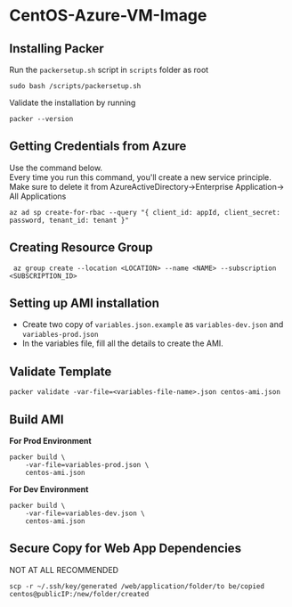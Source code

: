 # CentOS-Azure-VM-Image

## Installing Packer
Run the `packersetup.sh` script in `scripts` folder as root
```shell script
sudo bash /scripts/packersetup.sh
```
Validate the installation by running 
```shell script
packer --version
```

## Getting Credentials from Azure
Use the command below. \
Every time you run this command, you'll create a new service principle. \
Make sure to delete it from AzureActiveDirectory->Enterprise Application-> All Applications
```shell script
az ad sp create-for-rbac --query "{ client_id: appId, client_secret: password, tenant_id: tenant }"
```

## Creating Resource Group 
```shell script
 az group create --location <LOCATION> --name <NAME> --subscription <SUBSCRIPTION_ID>

```

## Setting up AMI installation 
* Create two copy of `variables.json.example` as `variables-dev.json` and `variables-prod.json`
* In the variables file, fill all the details to create the AMI. 


## Validate Template
```
packer validate -var-file=<variables-file-name>.json centos-ami.json
```

## Build AMI
**For Prod Environment**
```
packer build \
    -var-file=variables-prod.json \
    centos-ami.json
```

**For Dev Environment**
```
packer build \
    -var-file=variables-dev.json \
    centos-ami.json
```

## Secure Copy for Web App Dependencies
NOT AT ALL RECOMMENDED
```
scp -r ~/.ssh/key/generated /web/application/folder/to be/copied centos@publicIP:/new/folder/created
```